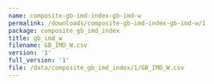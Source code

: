 ```yaml
---
name: composite-gb-imd-index-gb-imd-w
permalink: /downloads/composite-gb-imd-index-gb-imd-w/1
package: composite_gb_imd_index
title: gb_imd_w
filename: GB_IMD_W.csv
version: '1'
full_version: '1'
file: /data/composite_gb_imd_index/1/GB_IMD_W.csv
---
```

